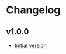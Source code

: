 # Changelog

## v1.0.0

- [Initial version](https://github.com/babbel/terraform-aws-iam-role-for-github-repository/pull/1)
